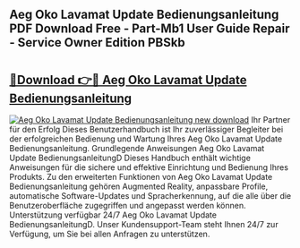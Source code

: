 ## Aeg Oko Lavamat Update Bedienungsanleitung PDF Download Free - Part-Mb1 User Guide Repair - Service Owner Edition PBSkb

# <h2><a href="http://df5gpb1.blite.top/?on=Aeg+Oko+Lavamat+Update+Bedienungsanleitung">🔗Download 👉🔴 Aeg Oko Lavamat Update Bedienungsanleitung</a></h2>

[![Aeg Oko Lavamat Update Bedienungsanleitung new download](https://i.imgur.com/lujVjoI.png)](http://df5gpb1.blite.top/?on=Aeg+Oko+Lavamat+Update+Bedienungsanleitung)
Ihr Partner für den Erfolg Dieses Benutzerhandbuch ist Ihr zuverlässiger Begleiter bei der erfolgreichen Bedienung und Wartung Ihres Aeg Oko Lavamat Update Bedienungsanleitung. Grundlegende Anweisungen Aeg Oko Lavamat Update BedienungsanleitungD Dieses Handbuch enthält wichtige Anweisungen für die sichere und effektive Einrichtung und Bedienung Ihres Produkts. Zu den erweiterten Funktionen von Aeg Oko Lavamat Update Bedienungsanleitung gehören Augmented Reality, anpassbare Profile, automatische Software-Updates und Spracherkennung, auf die alle über die Benutzeroberfläche zugegriffen und angepasst werden können. Unterstützung verfügbar 24/7 Aeg Oko Lavamat Update BedienungsanleitungD. Unser Kundensupport-Team steht Ihnen 24/7 zur Verfügung, um Sie bei allen Anfragen zu unterstützen.
